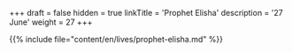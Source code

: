 +++
draft = false
hidden = true
linkTitle = 'Prophet Elisha'
description = '27 June'
weight = 27
+++

{{% include file="content/en/lives/prophet-elisha.md" %}}
